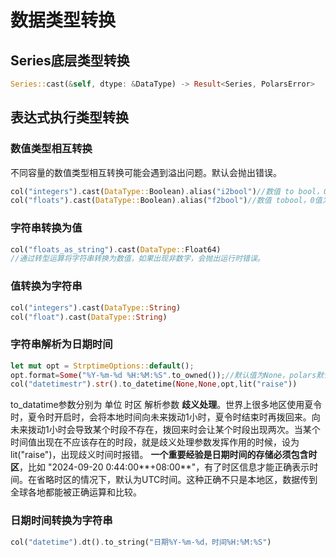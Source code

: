 # 数据类型转换

## Series底层类型转换

```rust
Series::cast(&self, dtype: &DataType) -> Result<Series, PolarsError>
```

## 表达式执行类型转换

### 数值类型相互转换

不同容量的数值类型相互转换可能会遇到溢出问题。默认会抛出错误。

```rust
col("integers").cast(DataType::Boolean).alias("i2bool")//数值 to bool，0值为flase，非零为true
col("floats").cast(DataType::Boolean).alias("f2bool")//数值 tobool，0值为flase，非零为true。允许bool和数值的互相转换。但不允许从字符串转型为bool。
```

### 字符串转换为值

```rust
col("floats_as_string").cast(DataType::Float64)
//通过转型运算将字符串转换为数值，如果出现非数字，会抛出运行时错误。
```

### 值转换为字符串

```rust
col("integers").cast(DataType::String)
col("float").cast(DataType::String)
```

### 字符串解析为日期时间

```rust
let mut opt = StrptimeOptions::default();
opt.format=Some("%Y-%m-%d %H:%M:%S".to_owned());//默认值为None，polars默认可以识别标准日期时间形如："2024-09-20 00:44:00+08:00"，时区可省略。本行可以省略。
col("datetimestr").str().to_datetime(None,None,opt,lit("raise"))
```

to_datatime参数分别为 单位 时区 解析参数 **歧义处理**。世界上很多地区使用夏令时，夏令时开启时，会将本地时间向未来拨动1小时，夏令时结束时再拨回来。向未来拨动1小时会导致某个时段不存在，拨回来时会让某个时段出现两次。当某个时间值出现在不应该存在的时段，就是歧义处理参数发挥作用的时候，设为lit("raise")，出现歧义时间时报错。
**一个重要经验是日期时间的存储必须包含时区**，比如 "2024-09-20 0:44:00**+08:00**"，有了时区信息才能正确表示时间。在省略时区的情况下，默认为UTC时间。这种正确不只是本地区，数据传到全球各地都能被正确运算和比较。

### 日期时间转换为字符串

```rust
col("datetime").dt().to_string("日期%Y-%m-%d，时间%H:%M:%S")
```